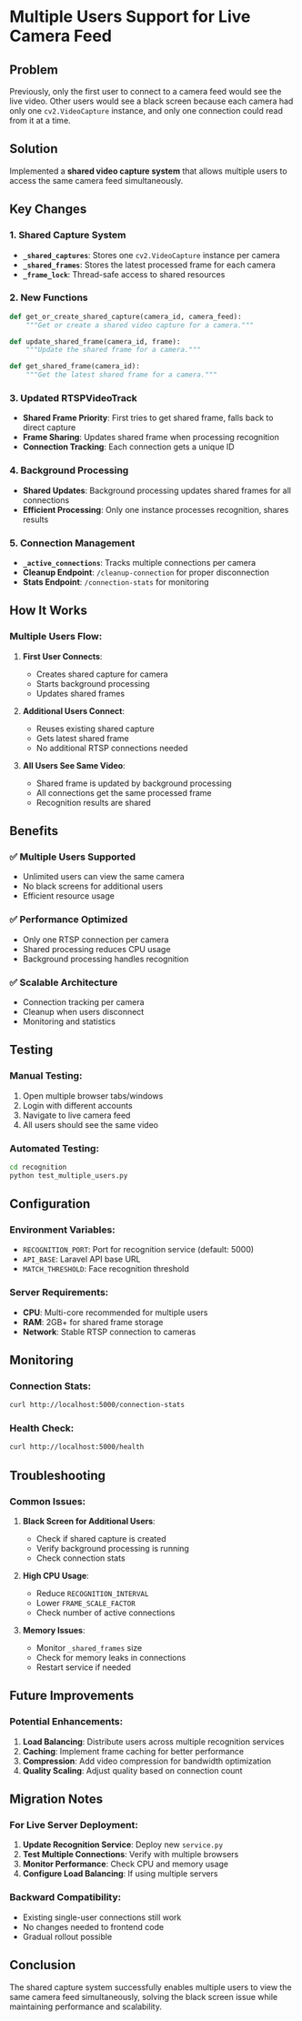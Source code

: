 # Multiple Users Support for Live Camera Feed

## Problem
Previously, only the first user to connect to a camera feed would see the live video. Other users would see a black screen because each camera had only one `cv2.VideoCapture` instance, and only one connection could read from it at a time.

## Solution
Implemented a **shared video capture system** that allows multiple users to access the same camera feed simultaneously.

## Key Changes

### 1. **Shared Capture System**
- **`_shared_captures`**: Stores one `cv2.VideoCapture` instance per camera
- **`_shared_frames`**: Stores the latest processed frame for each camera
- **`_frame_lock`**: Thread-safe access to shared resources

### 2. **New Functions**
```python
def get_or_create_shared_capture(camera_id, camera_feed):
    """Get or create a shared video capture for a camera."""

def update_shared_frame(camera_id, frame):
    """Update the shared frame for a camera."""

def get_shared_frame(camera_id):
    """Get the latest shared frame for a camera."""
```

### 3. **Updated RTSPVideoTrack**
- **Shared Frame Priority**: First tries to get shared frame, falls back to direct capture
- **Frame Sharing**: Updates shared frame when processing recognition
- **Connection Tracking**: Each connection gets a unique ID

### 4. **Background Processing**
- **Shared Updates**: Background processing updates shared frames for all connections
- **Efficient Processing**: Only one instance processes recognition, shares results

### 5. **Connection Management**
- **`_active_connections`**: Tracks multiple connections per camera
- **Cleanup Endpoint**: `/cleanup-connection` for proper disconnection
- **Stats Endpoint**: `/connection-stats` for monitoring

## How It Works

### Multiple Users Flow:
1. **First User Connects**:
   - Creates shared capture for camera
   - Starts background processing
   - Updates shared frames

2. **Additional Users Connect**:
   - Reuses existing shared capture
   - Gets latest shared frame
   - No additional RTSP connections needed

3. **All Users See Same Video**:
   - Shared frame is updated by background processing
   - All connections get the same processed frame
   - Recognition results are shared

## Benefits

### ✅ **Multiple Users Supported**
- Unlimited users can view the same camera
- No black screens for additional users
- Efficient resource usage

### ✅ **Performance Optimized**
- Only one RTSP connection per camera
- Shared processing reduces CPU usage
- Background processing handles recognition

### ✅ **Scalable Architecture**
- Connection tracking per camera
- Cleanup when users disconnect
- Monitoring and statistics

## Testing

### Manual Testing:
1. Open multiple browser tabs/windows
2. Login with different accounts
3. Navigate to live camera feed
4. All users should see the same video

### Automated Testing:
```bash
cd recognition
python test_multiple_users.py
```

## Configuration

### Environment Variables:
- `RECOGNITION_PORT`: Port for recognition service (default: 5000)
- `API_BASE`: Laravel API base URL
- `MATCH_THRESHOLD`: Face recognition threshold

### Server Requirements:
- **CPU**: Multi-core recommended for multiple users
- **RAM**: 2GB+ for shared frame storage
- **Network**: Stable RTSP connection to cameras

## Monitoring

### Connection Stats:
```bash
curl http://localhost:5000/connection-stats
```

### Health Check:
```bash
curl http://localhost:5000/health
```

## Troubleshooting

### Common Issues:

1. **Black Screen for Additional Users**:
   - Check if shared capture is created
   - Verify background processing is running
   - Check connection stats

2. **High CPU Usage**:
   - Reduce `RECOGNITION_INTERVAL`
   - Lower `FRAME_SCALE_FACTOR`
   - Check number of active connections

3. **Memory Issues**:
   - Monitor `_shared_frames` size
   - Check for memory leaks in connections
   - Restart service if needed

## Future Improvements

### Potential Enhancements:
1. **Load Balancing**: Distribute users across multiple recognition services
2. **Caching**: Implement frame caching for better performance
3. **Compression**: Add video compression for bandwidth optimization
4. **Quality Scaling**: Adjust quality based on connection count

## Migration Notes

### For Live Server Deployment:
1. **Update Recognition Service**: Deploy new `service.py`
2. **Test Multiple Connections**: Verify with multiple browsers
3. **Monitor Performance**: Check CPU and memory usage
4. **Configure Load Balancing**: If using multiple servers

### Backward Compatibility:
- Existing single-user connections still work
- No changes needed to frontend code
- Gradual rollout possible

## Conclusion

The shared capture system successfully enables multiple users to view the same camera feed simultaneously, solving the black screen issue while maintaining performance and scalability.
